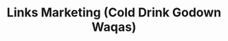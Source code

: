 ---
title: "Links Marketing (Cold Drink Godown Waqas)"
url: /karachi/links-marketing-cold-drink-godown-waqas/
shop: water
---